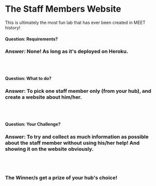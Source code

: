 # The Staff Members Website

This is ultimately the most fun lab that has ever been created in MEET history!

#### Question: Requirements? </br>
### Answer: None! As long as it's deployed on Heroku.
</br></br>
#### Question: What to do?</br>
### Answer: To pick one staff member only (from your hub), and create a website about him/her.
</br></br>
#### Question: Your Challenge?</br>
### Answer: To try and collect as much information as possible about the staff member without using his/her help! And showing it on the website obviously.
</br></br>
### The Winner/s get a prize of your hub's choice!
